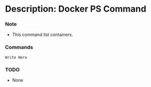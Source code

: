# Description: Docker PS Command

### Note
* This command list containers.

### Commands
```
Write Here
```

### TODO
* None
